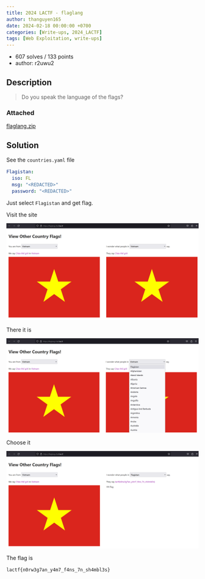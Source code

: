 ```yaml
---
title: 2024 LACTF - flaglang
author: thanguyen165
date: 2024-02-18 00:00:00 +0700
categories: [Write-ups, 2024_LACTF]
tags: [Web Exploitation, write-ups]
---
```


* 607 solves / 133 points
* author: r2uwu2

## Description

> Do you speak the language of the flags?

### Attached

[flaglang.zip](attached/flaglang.zip)

## Solution

See the ```countries.yaml``` file

```yaml
Flagistan:
  iso: FL
  msg: "<REDACTED>"
  password: "<REDACTED>"
```

Just select ```Flagistan``` and get flag.

Visit the site

![visit site](img/flaglang1.png)

There it is

![flaglang](img/flaglang2.png)

Choose it

![flag](img/flaglang3.png)

The flag is
```
lactf{n0rw3g7an_y4m7_f4ns_7n_sh4mbl3s}
```